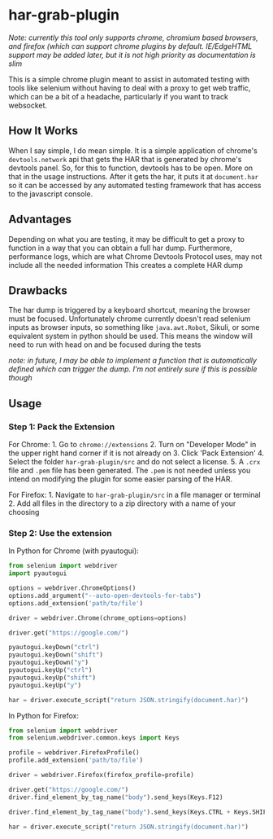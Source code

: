 # har-grab-plugin

*Note: currently this tool only supports chrome, chromium based browsers,*
*and firefox (which can support chrome plugins by default. IE/EdgeHTML support*
*may be added later, but it is not high priority as documentation is slim*

This is a simple chrome plugin meant to assist in automated testing with 
tools like selenium without having to deal with a proxy to get web traffic,
which can be a bit of a headache, particularly if you want to track websocket.

## How It Works
When I say simple, I do mean simple. It is a simple application of chrome's
`devtools.network` api that gets the HAR that is generated by chrome's devtools
panel. So, for this to function, devtools has to be open. More on that in the
usage instructions. After it gets the har, it puts it at `document.har` so it
can be accessed by any automated testing framework that has access to the
javascript console.

## Advantages
Depending on what you are testing, it may be difficult to get a proxy to function
in a way that you can obtain a full har dump. Furthermore, performance logs, which
are what Chrome Devtools Protocol uses, may not include all the needed information
This creates a complete HAR dump

## Drawbacks
The har dump is triggered by a keyboard shortcut, meaning the browser must be
focused. Unfortunately chrome currently doesn't read selenium inputs as browser inputs,
so something like `java.awt.Robot`, Sikuli, or some equivalent system in python should 
be used. This means the window will need to run with head on and be focused during the tests

*note: in future, I may be able to implement a function that is automatically 
defined which can trigger the dump. I'm not entirely sure if this is possible though* 


## Usage

### Step 1: Pack the Extension
For Chrome:
    1. Go to `chrome://extensions`
    2. Turn on "Developer Mode" in the upper right hand corner if it is not already on
    3. Click 'Pack Extension'
    4. Select the folder `har-grab-plugin/src` and do not select a license.
    5. A `.crx` file and `.pem` file has been generated. The `.pem` is not needed unless
    you intend on modifying the plugin for some easier parsing of the HAR.

For Firefox:
    1. Navigate to `har-grab-plugin/src` in a file manager or terminal
    2. Add all files in the directory to a zip directory with a name of your choosing


### Step 2: Use the extension
In Python for Chrome (with pyautogui):
```python
from selenium import webdriver
import pyautogui

options = webdriver.ChromeOptions()
options.add_argument("--auto-open-devtools-for-tabs")
options.add_extension('path/to/file')

driver = webdriver.Chrome(chrome_options=options)

driver.get("https://google.com/")

pyautogui.keyDown("ctrl")
pyautogui.keyDown("shift")
pyautogui.keyDown("y")
pyautogui.keyUp("ctrl")
pyautogui.keyUp("shift")
pyautogui.keyUp("y")

har = driver.execute_script("return JSON.stringify(document.har)")
```

In Python for Firefox:
```python
from selenium import webdriver
from selenium.webdriver.common.keys import Keys

profile = webdriver.FirefoxProfile()
profile.add_extension('path/to/file')

driver = webdriver.Firefox(firefox_profile=profile)

driver.get("https://google.com/")
driver.find_element_by_tag_name("body").send_keys(Keys.F12)

driver.find_element_by_tag_name("body").send_keys(Keys.CTRL + Keys.SHIFT + 'y')

har = driver.execute_script("return JSON.stringify(document.har)")
```